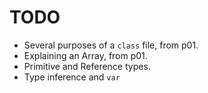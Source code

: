 # TODO

* Several purposes of a `class` file, from p01.
* Explaining an Array, from p01.
* Primitive and Reference types.
* Type inference and `var`
